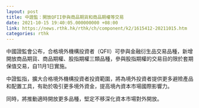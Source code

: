 ```yaml
---
layout: post
title: 中證監：開放QFII參與商品期貨和商品期權等交易
date: 2021-10-15 19:40:05.000000000 +08:00
link: https://news.rthk.hk/rthk/ch/component/k2/1615412-20211015.htm
categories: rthk
---
```


中國證監會公布，合格境外機構投資者（QFII）可參與金融衍生品交易品種，新增開放商品期貨、商品期權、股指期權三類品種，參與股指期權的交易目的限於套期保值交易，自11月1日實施。

中證監指，擴大合格境外機構投資者投資範圍，將為境外投資者提供更多避險產品和配置工具，有助於吸引更多境外資金，提高境內資本市場國際影響力。

同時，將推動適時開放更多品種，堅定不移深化資本市場對外開放。
